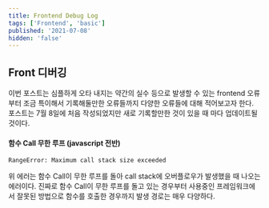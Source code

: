 ```yaml
---
title: Frontend Debug Log
tags: ['Frontend', 'basic']
published: '2021-07-08'
hidden: 'false'
---
```

## Front 디버깅
이번 포스트는 심플하게 오타 내지는 약간의 실수 등으로 발생할 수 있는 frontend 오류부터 조금 특이해서 기록해둘만한 오류들까지 다양한 오류들에 대해 적어보고자 한다. 포스트는 7월 8일에 처음 작성되었지만 새로 기록할만한 것이 있을 때 마다 업데이트될 것이다.

#### 함수 Call 무한 루프 (javascript 전반)
```
RangeError: Maximum call stack size exceeded
```
위 에러는 함수 Call이 무한 루프를 돌아 call stack에 오버플로우가 발생했을 때 나오는 에러이다. 진짜로 함수 Call이 무한 루프를 돌고 있는 경우부터 사용중인 프레임워크에서 잘못된 방법으로 함수를 호출한 경우까지 발생 경로는 매우 다양하다.